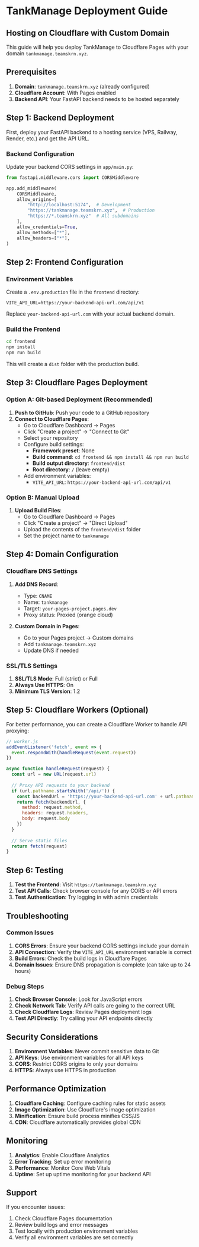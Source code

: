 # TankManage Deployment Guide

## Hosting on Cloudflare with Custom Domain

This guide will help you deploy TankManage to Cloudflare Pages with your domain `tankmanage.teamskrn.xyz`.

## Prerequisites

1. **Domain**: `tankmanage.teamskrn.xyz` (already configured)
2. **Cloudflare Account**: With Pages enabled
3. **Backend API**: Your FastAPI backend needs to be hosted separately

## Step 1: Backend Deployment

First, deploy your FastAPI backend to a hosting service (VPS, Railway, Render, etc.) and get the API URL.

### Backend Configuration
Update your backend CORS settings in `app/main.py`:

```python
from fastapi.middleware.cors import CORSMiddleware

app.add_middleware(
    CORSMiddleware,
    allow_origins=[
        "http://localhost:5174",  # Development
        "https://tankmanage.teamskrn.xyz",  # Production
        "https://*.teamskrn.xyz"  # All subdomains
    ],
    allow_credentials=True,
    allow_methods=["*"],
    allow_headers=["*"],
)
```

## Step 2: Frontend Configuration

### Environment Variables
Create a `.env.production` file in the `frontend` directory:

```env
VITE_API_URL=https://your-backend-api-url.com/api/v1
```

Replace `your-backend-api-url.com` with your actual backend domain.

### Build the Frontend

```bash
cd frontend
npm install
npm run build
```

This will create a `dist` folder with the production build.

## Step 3: Cloudflare Pages Deployment

### Option A: Git-based Deployment (Recommended)

1. **Push to GitHub**: Push your code to a GitHub repository
2. **Connect to Cloudflare Pages**:
   - Go to Cloudflare Dashboard → Pages
   - Click "Create a project" → "Connect to Git"
   - Select your repository
   - Configure build settings:
     - **Framework preset**: None
     - **Build command**: `cd frontend && npm install && npm run build`
     - **Build output directory**: `frontend/dist`
     - **Root directory**: `/` (leave empty)
   - Add environment variables:
     - `VITE_API_URL`: `https://your-backend-api-url.com/api/v1`

### Option B: Manual Upload

1. **Upload Build Files**:
   - Go to Cloudflare Dashboard → Pages
   - Click "Create a project" → "Direct Upload"
   - Upload the contents of the `frontend/dist` folder
   - Set the project name to `tankmanage`

## Step 4: Domain Configuration

### Cloudflare DNS Settings

1. **Add DNS Record**:
   - Type: `CNAME`
   - Name: `tankmanage`
   - Target: `your-pages-project.pages.dev`
   - Proxy status: Proxied (orange cloud)

2. **Custom Domain in Pages**:
   - Go to your Pages project → Custom domains
   - Add `tankmanage.teamskrn.xyz`
   - Update DNS if needed

### SSL/TLS Settings

1. **SSL/TLS Mode**: Full (strict) or Full
2. **Always Use HTTPS**: On
3. **Minimum TLS Version**: 1.2

## Step 5: Cloudflare Workers (Optional)

For better performance, you can create a Cloudflare Worker to handle API proxying:

```javascript
// worker.js
addEventListener('fetch', event => {
  event.respondWith(handleRequest(event.request))
})

async function handleRequest(request) {
  const url = new URL(request.url)
  
  // Proxy API requests to your backend
  if (url.pathname.startsWith('/api/')) {
    const backendUrl = 'https://your-backend-api-url.com' + url.pathname + url.search
    return fetch(backendUrl, {
      method: request.method,
      headers: request.headers,
      body: request.body
    })
  }
  
  // Serve static files
  return fetch(request)
}
```

## Step 6: Testing

1. **Test the Frontend**: Visit `https://tankmanage.teamskrn.xyz`
2. **Test API Calls**: Check browser console for any CORS or API errors
3. **Test Authentication**: Try logging in with admin credentials

## Troubleshooting

### Common Issues

1. **CORS Errors**: Ensure your backend CORS settings include your domain
2. **API Connection**: Verify the `VITE_API_URL` environment variable is correct
3. **Build Errors**: Check the build logs in Cloudflare Pages
4. **Domain Issues**: Ensure DNS propagation is complete (can take up to 24 hours)

### Debug Steps

1. **Check Browser Console**: Look for JavaScript errors
2. **Check Network Tab**: Verify API calls are going to the correct URL
3. **Check Cloudflare Logs**: Review Pages deployment logs
4. **Test API Directly**: Try calling your API endpoints directly

## Security Considerations

1. **Environment Variables**: Never commit sensitive data to Git
2. **API Keys**: Use environment variables for all API keys
3. **CORS**: Restrict CORS origins to only your domains
4. **HTTPS**: Always use HTTPS in production

## Performance Optimization

1. **Cloudflare Caching**: Configure caching rules for static assets
2. **Image Optimization**: Use Cloudflare's image optimization
3. **Minification**: Ensure build process minifies CSS/JS
4. **CDN**: Cloudflare automatically provides global CDN

## Monitoring

1. **Analytics**: Enable Cloudflare Analytics
2. **Error Tracking**: Set up error monitoring
3. **Performance**: Monitor Core Web Vitals
4. **Uptime**: Set up uptime monitoring for your backend API

## Support

If you encounter issues:
1. Check Cloudflare Pages documentation
2. Review build logs and error messages
3. Test locally with production environment variables
4. Verify all environment variables are set correctly 